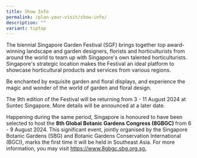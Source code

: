 ```yaml
---
title: Show Info
permalink: /plan-your-visit/show-info/
description: ""
variant: tiptap
---
```

<p>The biennial Singapore Garden Festival (SGF) brings together top award-winning landscape and garden designers, florists and horticulturists from around the world to team up with Singapore's own talented horticulturists. Singapore's strategic location makes the Festival an ideal platform to showcase horticultural products and services from various regions.</p><p>Be enchanted by exquisite garden and floral displays, and experience the magic and wonder of the world of garden and floral design.</p><p>The 9th edition of the Festival will be returning from 3 - 11 August 2024 at Suntec Singapore. More details will be announced at a later date.</p><p>Happening during the same period, Singapore is honoured to have been selected to host the&nbsp;<strong>8th Global Botanic Gardens Congress (8GBGC) </strong>from 6 - 9 August 2024. This significant event, jointly organised by the Singapore Botanic Gardens (SBG) and Botanic Gardens Conservation International (BGCI), marks the first time it will be held in Southeast Asia. For more information, you may visit <a href="https://www.8gbgc.sbg.org.sg" rel="noopener noreferrer nofollow" target="_blank">https://www.8gbgc.sbg.org.sg.</a></p>